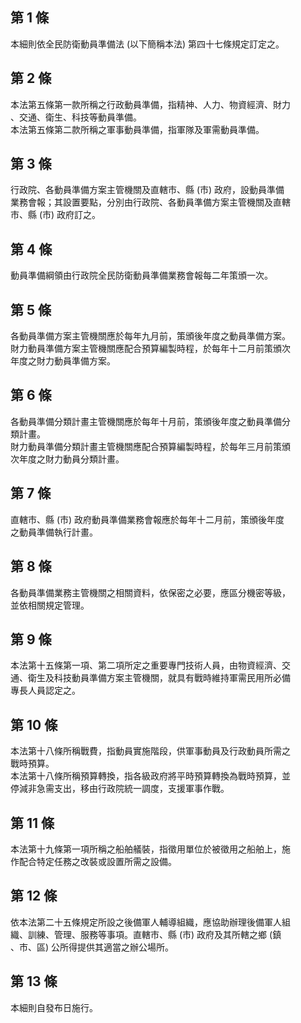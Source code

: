 第 1 條
-------
本細則依全民防衛動員準備法 (以下簡稱本法) 第四十七條規定訂定之。

第 2 條
-------
本法第五條第一款所稱之行政動員準備，指精神、人力、物資經濟、財力  
、交通、衛生、科技等動員準備。  
本法第五條第二款所稱之軍事動員準備，指軍隊及軍需動員準備。

第 3 條
-------
行政院、各動員準備方案主管機關及直轄市、縣 (市) 政府，設動員準備  
業務會報；其設置要點，分別由行政院、各動員準備方案主管機關及直轄  
市、縣 (市) 政府訂之。

第 4 條
-------
動員準備綱領由行政院全民防衛動員準備業務會報每二年策頒一次。

第 5 條
-------
各動員準備方案主管機關應於每年九月前，策頒後年度之動員準備方案。  
財力動員準備方案主管機關應配合預算編製時程，於每年十二月前策頒次  
年度之財力動員準備方案。

第 6 條
-------
各動員準備分類計畫主管機關應於每年十月前，策頒後年度之動員準備分  
類計畫。  
財力動員準備分類計畫主管機關應配合預算編製時程，於每年三月前策頒  
次年度之財力動員分類計畫。

第 7 條
-------
直轄市、縣 (市) 政府動員準備業務會報應於每年十二月前，策頒後年度  
之動員準備執行計畫。

第 8 條
-------
各動員準備業務主管機關之相關資料，依保密之必要，應區分機密等級，  
並依相關規定管理。

第 9 條
-------
本法第十五條第一項、第二項所定之重要專門技術人員，由物資經濟、交  
通、衛生及科技動員準備方案主管機關，就具有戰時維持軍需民用所必備  
專長人員認定之。

第 10 條
--------
本法第十八條所稱戰費，指動員實施階段，供軍事動員及行政動員所需之  
戰時預算。  
本法第十八條所稱預算轉換，指各級政府將平時預算轉換為戰時預算，並  
停減非急需支出，移由行政院統一調度，支援軍事作戰。

第 11 條
--------
本法第十九條第一項所稱之船舶艤裝，指徵用單位於被徵用之船舶上，施  
作配合特定任務之改裝或設置所需之設備。

第 12 條
--------
依本法第二十五條規定所設之後備軍人輔導組織，應協助辦理後備軍人組  
織、訓練、管理、服務等事項。直轄市、縣 (市) 政府及其所轄之鄉 (鎮  
、市、區) 公所得提供其適當之辦公場所。

第 13 條
--------
本細則自發布日施行。

